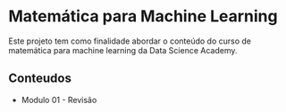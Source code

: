 # Matemática para Machine Learning

Este projeto tem como finalidade abordar o conteúdo do curso de matemática para machine learning da Data Science Academy.

## Conteudos
* Modulo 01 - Revisão